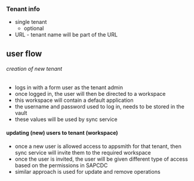 ### Tenant info
- single tenant
	- optional
- URL - tenant name will be part of the URL

## user flow
###### creation of new tenant
- logs in with a form user as the tenant admin
- once logged in, the user will then be directed to a workspace
- this workspace will contain a default application
- the username and password used to log in, needs to be stored in the vault
- these values will be used by sync service

#### updating (new) users to tenant (workspace)
- once a new user is allowed access to appsmith for that tenant, then sync service will invite them to the required workspace
- once the user is invited, the user will be given different type of access based on the permissions in SAPCDC
- similar approach is used for update and remove operations

